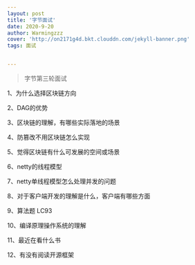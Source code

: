 ```yaml
---
layout: post
title: '字节面试'
date: 2020-9-20
author: Warmingzzz
cover: 'http://on2171g4d.bkt.clouddn.com/jekyll-banner.png'
tags: 面试


---
```


>字节第三轮面试



1、为什么选择区块链方向

2、DAG的优势

3、区块链的理解，有哪些实际落地的场景

4、防篡改不用区块链怎么实现

5、觉得区块链有什么可发展的空间或场景

6、netty的线程模型

7、netty单线程模型怎么处理并发的问题

8、对于客户端开发的理解是什么，客户端有哪些方面

9、算法题 LC93

10、编译原理操作系统的理解

11、最近在看什么书

12、有没有阅读开源框架